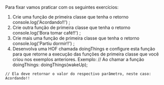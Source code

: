 Para fixar vamos praticar com os seguintes exercícios:
  1. Crie uma função de primeira classe que tenha o retorno console.log('Acordando!!') ;
  2. Crie outra função de primeira classe que tenha o retorno console.log('Bora tomar café!!') ;
  3. Crie mais uma função de primeira classe que tenha o retorno console.log('Partiu dormir!!') ;
  4. Desenvolva uma HOF chamada doingThings e configure esta função para que retorne a execução das funções de primeira classe que você criou nos exemplos anteriores. Exemplo:
      // Ao chamar a função doingThings:
    doingThings(wakeUp);

    // Ela deve retornar o valor do respectivo parâmetro, neste caso:
    Acordando!!